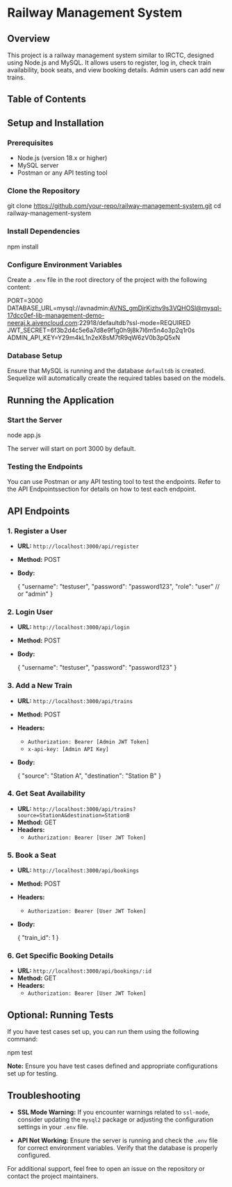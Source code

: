 # Railway Management System

## Overview

This project is a railway management system similar to IRCTC, designed using Node.js and MySQL. It allows users to register, log in, check train availability, book seats, and view booking details. Admin users can add new trains.

## Table of Contents

## Setup and Installation

### Prerequisites

- Node.js (version 18.x or higher)
- MySQL server
- Postman or any API testing tool

### Clone the Repository

git clone https://github.com/your-repo/railway-management-system.git
cd railway-management-system

### Install Dependencies

npm install

### Configure Environment Variables

Create a `.env` file in the root directory of the project with the following content:

PORT=3000
DATABASE_URL=mysql://avnadmin:AVNS_gmDjrKjzhv9s3VQHOSl@mysql-17dcc0ef-lib-management-demo-neeraj.k.aivencloud.com:22918/defaultdb?ssl-mode=REQUIRED
JWT_SECRET=6f3b2d4c5e6a7d8e9f1g0h9j8k7l6m5n4o3p2q1r0s
ADMIN_API_KEY=Y29m4kL1n2eX8sM7tR9qW6zV0b3pQ5xN

### Database Setup

Ensure that MySQL is running and the database `defaultdb` is created. Sequelize will automatically create the required tables based on the models.

## Running the Application

### Start the Server

node app.js

The server will start on port 3000 by default.

### Testing the Endpoints

You can use Postman or any API testing tool to test the endpoints. Refer to the API Endpointssection for details on how to test each endpoint.

## API Endpoints

### 1. Register a User

- **URL:** `http://localhost:3000/api/register`
- **Method:** POST
- **Body:**

  {
  "username": "testuser",
  "password": "password123",
  "role": "user" // or "admin"
  }

### 2. Login User

- **URL:** `http://localhost:3000/api/login`
- **Method:** POST
- **Body:**

  {
  "username": "testuser",
  "password": "password123"
  }

### 3. Add a New Train

- **URL:** `http://localhost:3000/api/trains`
- **Method:** POST
- **Headers:**
  - `Authorization: Bearer [Admin JWT Token]`
  - `x-api-key: [Admin API Key]`
- **Body:**

  {
  "source": "Station A",
  "destination": "Station B"
  }

### 4. Get Seat Availability

- **URL:** `http://localhost:3000/api/trains?source=StationA&destination=StationB`
- **Method:** GET
- **Headers:**
  - `Authorization: Bearer [User JWT Token]`

### 5. Book a Seat

- **URL:** `http://localhost:3000/api/bookings`
- **Method:** POST
- **Headers:**
  - `Authorization: Bearer [User JWT Token]`
- **Body:**

  {
  "train_id": 1
  }

### 6. Get Specific Booking Details

- **URL:** `http://localhost:3000/api/bookings/:id`
- **Method:** GET
- **Headers:**
  - `Authorization: Bearer [User JWT Token]`

## Optional: Running Tests

If you have test cases set up, you can run them using the following command:

npm test

**Note:** Ensure you have test cases defined and appropriate configurations set up for testing.

## Troubleshooting

- **SSL Mode Warning:** If you encounter warnings related to `ssl-mode`, consider updating the `mysql2` package or adjusting the configuration settings in your `.env` file.

- **API Not Working:** Ensure the server is running and check the `.env` file for correct environment variables. Verify that the database is properly configured.

For additional support, feel free to open an issue on the repository or contact the project maintainers.
